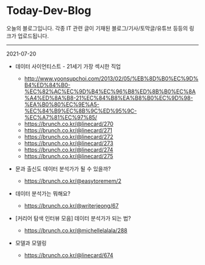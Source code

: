 # Today-Dev-Blog

오늘의 블로그입니다.
각종 IT 관련 글이 기재된 블로그/기사/토막글/유튜브 등등의 링크가 업로드됩니다.

---

2021-07-20

- 데이터 사이언티스트 - 21세기 가장 섹시한 직업
  - http://www.yoonsupchoi.com/2013/02/05/%EB%8D%B0%EC%9D%B4%ED%84%B0-%EC%82%AC%EC%9D%B4%EC%96%B8%ED%8B%B0%EC%8A%A4%ED%8A%B8-21%EC%84%B8%EA%B8%B0%EC%9D%98-%EA%B0%80%EC%9E%A5-%EC%84%B9%EC%8B%9C%ED%95%9C-%EC%A7%81%EC%97%85/
  - https://brunch.co.kr/@linecard/270
  - https://brunch.co.kr/@linecard/271
  - https://brunch.co.kr/@linecard/272
  - https://brunch.co.kr/@linecard/273
  - https://brunch.co.kr/@linecard/274
  - https://brunch.co.kr/@linecard/275

- 문과 출신도 데이터 분석가가 될 수 있을까?
  - https://brunch.co.kr/@easytoremem/2

- 데이터 분석가는 뭐해요?
  - https://brunch.co.kr/@writerjeong/67

- [커리어 탐색 인터뷰 모음] 데이터 분석가가 되는 법?
  - https://brunch.co.kr/@michellelalala/288

- 모델과 모델링
  - https://brunch.co.kr/@linecard/674
